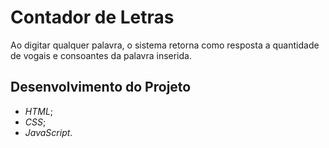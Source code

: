# Contador de Letras

Ao digitar qualquer palavra, o sistema retorna como resposta a quantidade de vogais e consoantes da palavra inserida.

## Desenvolvimento do Projeto

- *HTML*;
- *CSS*;
- *JavaScript*.